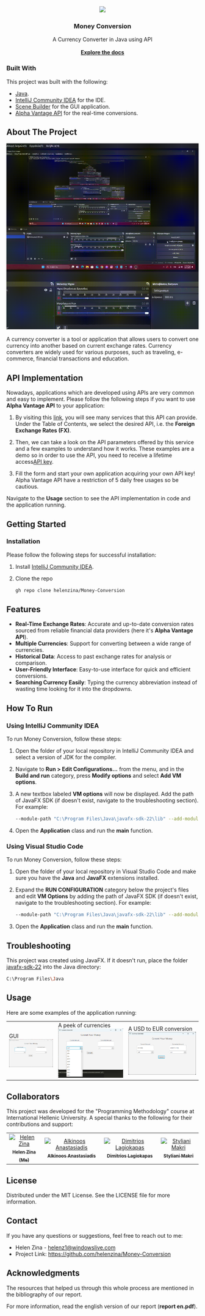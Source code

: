 <div align="center">
<img src="https://www.orpalis.com/wp-content/uploads/2013/04/lzw_compression.jpg"/>
<h3 align="center">Money Conversion</h3>
<p align="center">
A Currency Converter in Java using API
<br/>
<br/>
<a href="https://github.com/helenzina/Money-Conversion"><strong>Explore the docs</strong></a>
</p>
</div>

 ### Built With

This project was built with the following:
- <a href="https://www.java.com/en/">Java</a>.
- <a href="https://www.jetbrains.com/idea/download/?section=windows">IntelliJ Community IDEA</a> for the IDE.
- <a href="https://gluonhq.com/products/scene-builder/">Scene Builder</a> for the GUI application.
- <a href="https://www.alphavantage.co/documentation/">Alpha Vantage API</a> for the real-time conversions.


 ## About The Project
 
<p align="center">
<img src="https://github.com/helenzina/Money-Conversion/blob/main/run.gif"  title="run"/>
</p>

A currency converter is a tool or application that allows users to convert one currency into another based on current exchange rates. Currency converters are widely used for various purposes, such as traveling, e-commerce, financial transactions and education.

## API Implementation

Nowadays, applications which are developed using APIs are very common and easy to implement. Please follow the following steps if you want to use **Alpha Vantage API** to your application:

1. By visiting this <a href="https://www.alphavantage.co/documentation/">link</a>, you will see many services that this API can provide. Under the Table of Contents, we select the desired API, i.e. the **Foreign Exchange Rates (FX)**.

2. Then, we can take a look on the API parameters offered by this service and a few examples to understand how it works. These examples are a demo so in order to use the API, you need to receive a lifetime access<a href="https://www.alphavantage.co/support/#api-key">API key</a>.  

3. Fill the form and start your own application acquiring your own API key! Alpha Vantage API have a restriction of 5 daily free usages so be cautious.

Navigate to the **Usage** section to see the API implementation in code and the application running.



## Getting Started
 
 ### Installation
 
<p>Please follow the following steps for successful installation:</p>

1. Install <a href="https://www.jetbrains.com/idea/download/?section=windows">IntelliJ Community IDEA</a>. 
   
2. Clone the repo
   ```sh
   gh repo clone helenzina/Money-Conversion
   ```

## Features

- **Real-Time Exchange Rates**: Accurate and up-to-date conversion rates sourced from reliable financial data providers (here it's **Alpha Vantage API**).
- **Multiple Currencies**: Support for converting between a wide range of currencies.
- **Historical Data**: Access to past exchange rates for analysis or comparison.
- **User-Friendly Interface**: Easy-to-use interface for quick and efficient conversions.
- **Searching Currency Easily**: Typing the currency abbreviation instead of wasting time looking for it into the dropdowns.

## How To Run

### Using IntelliJ Community IDEA

To run Money Conversion, follow these steps:

1. Open the folder of your local repository in IntelliJ Community IDEA and select a version of JDK for the compiler. 
2. Navigate to **Run > Edit Configurations...** from the menu, and in the **Build and run** category, press **Modify options** and select **Add VM options**.

3. A new textbox labeled **VM options** will now be displayed. Add the path of JavaFX SDK (if doesn't exist, navigate to the troubleshooting section). For example:
   ```sh
   --module-path "C:\Program Files\Java\javafx-sdk-22\lib" --add-modules javafx.controls,javafx.fxml
   ```
4. Open the **Application** class and run the **main** function.


### Using Visual Studio Code

To run Money Conversion, follow these steps:

1. Open the folder of your local repository in Visual Studio Code and make sure you have the **Java** and **JavaFX** extensions installed. 

2. Expand the **RUN CONFIGURATION** category below the project's files and edit **VM Options** by adding the path of JavaFX SDK (if doesn't exist, navigate to the troubleshooting section). For example:
   ```sh
   --module-path "C:\Program Files\Java\javafx-sdk-22\lib" --add-modules javafx.controls,javafx.fxml
   ```
3. Open the **Application** class and run the **main** function.

## Troubleshooting

This project was created using JavaFX. If it doesn't run, place the folder <a href="https://drive.google.com/open?id=1dET8y46h3MsdtlYhXiMdfxxt5jR14l5L&usp=drive_fs">javafx-sdk-22</a> into the Java directory:
   ```sh
   C:\Program Files\Java
   ```

 ## Usage

Here are some examples of the application running:

<table>
  <tr>
    <td>
    GUI
     <img src="https://github.com/helenzina/Money-Conversion/blob/main/gui.png" title="gui"/>
    </td>
    <td>
    A peek of currencies
     <img src="https://github.com/helenzina/Money-Conversion/blob/main/currencies.png" title="currencies"/>
    </td>
    <td>
    A USD to EUR conversion
     <img src="https://github.com/helenzina/Money-Conversion/blob/main/conversion.png" title="conversion"/>
    </td>
</tr>
</table>

 
## Collaborators

<p>This project was developed for the "Programming Methodology" course at International Hellenic University. A special thanks to the following for their contributions and support:</p>
<table>
<tr>

<td align="center">
<a href="https://github.com/helenzina">
<img src="https://avatars.githubusercontent.com/u/128386591?v=4" width="100;" alt="Helen Zina"/><br>
<sub>
<b>Helen Zina (Me)</b>
</sub>
</a>
</td>

<td align="center">
<a href="https://github.com/alk-an">
<img src="https://avatars.githubusercontent.com/u/147655333?v=4" width="100px;" alt="Alkinoos Anastasiadis"/><br>
<sub>
<b>Alkinoos Anastasiadis</b>
</sub>
</a>
</td>

<td align="center">
<a href="https://github.com/LagiokapasDimitrios">
<img src="https://avatars.githubusercontent.com/u/147161663?v=4" width="100px;" alt="Dimitrios Lagiokapas"/><br>
<sub>
<b>Dimitrios Lagiokapas</b>
</sub>
</a>
</td>

<td align="center">
<a href="https://github.com/StylianiMakri">
<img src="https://avatars.githubusercontent.com/u/132708484?v=4" width="100px;" alt="Styliani Makri"/><br>
<sub>
<b>Styliani Makri</b>
</sub>
</a>
</td>

</tr>
</table>

 ## License

Distributed under the MIT License. See the LICENSE file for more information.

 ## Contact
 
If you have any questions or suggestions, feel free to reach out to me:
- Helen Zina - helenz1@windowslive.com
- Project Link: https://github.com/helenzina/Money-Conversion

 ## Acknowledgments

The resources that helped us through this whole process are mentioned in the bibliography of our report.

For more information, read the english version of our report (**report en.pdf**).
